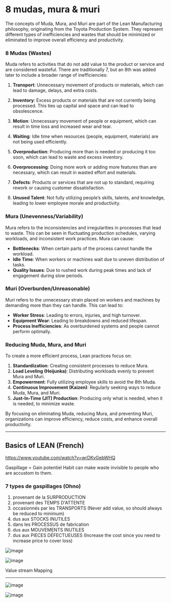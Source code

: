 # 8 mudas, mura & muri

The concepts of Muda, Mura, and Muri are part of the Lean Manufacturing philosophy, originating from the Toyota Production System. They represent different types of inefficiencies and wastes that should be minimized or eliminated to improve overall efficiency and productivity.

### 8 Mudas (Wastes)
Muda refers to activities that do not add value to the product or service and are considered wasteful. There are traditionally 7, but an 8th was added later to include a broader range of inefficiencies:

1. **Transport**: Unnecessary movement of products or materials, which can lead to damage, delays, and extra costs.
   
2. **Inventory**: Excess products or materials that are not currently being processed. This ties up capital and space and can lead to obsolescence.
   
3. **Motion**: Unnecessary movement of people or equipment, which can result in time loss and increased wear and tear.
   
4. **Waiting**: Idle time when resources (people, equipment, materials) are not being used efficiently.
   
5. **Overproduction**: Producing more than is needed or producing it too soon, which can lead to waste and excess inventory.
   
6. **Overprocessing**: Doing more work or adding more features than are necessary, which can result in wasted effort and materials.
   
7. **Defects**: Products or services that are not up to standard, requiring rework or causing customer dissatisfaction.
   
8. **Unused Talent**: Not fully utilizing people’s skills, talents, and knowledge, leading to lower employee morale and productivity.

### Mura (Unevenness/Variability)
Mura refers to the inconsistencies and irregularities in processes that lead to waste. This can be seen in fluctuating production schedules, varying workloads, and inconsistent work practices. Mura can cause:

- **Bottlenecks**: When certain parts of the process cannot handle the workload.
- **Idle Time**: When workers or machines wait due to uneven distribution of tasks.
- **Quality Issues**: Due to rushed work during peak times and lack of engagement during slow periods.

### Muri (Overburden/Unreasonable)
Muri refers to the unnecessary strain placed on workers and machines by demanding more than they can handle. This can lead to:

- **Worker Stress**: Leading to errors, injuries, and high turnover.
- **Equipment Wear**: Leading to breakdowns and reduced lifespan.
- **Process Inefficiencies**: As overburdened systems and people cannot perform optimally.

### Reducing Muda, Mura, and Muri

To create a more efficient process, Lean practices focus on:

1. **Standardization**: Creating consistent processes to reduce Mura.
2. **Load Leveling (Heijunka)**: Distributing workloads evenly to prevent Mura and Muri.
3. **Empowerment**: Fully utilizing employee skills to avoid the 8th Muda.
4. **Continuous Improvement (Kaizen)**: Regularly seeking ways to reduce Muda, Mura, and Muri.
5. **Just-In-Time (JIT) Production**: Producing only what is needed, when it is needed, to minimize waste.

By focusing on eliminating Muda, reducing Mura, and preventing Muri, organizations can improve efficiency, reduce costs, and enhance overall productivity.

----

## Basics of LEAN (French)
https://www.youtube.com/watch?v=wrDKvGebWHQ

Gaspillage = Gain potentiel
Habit can make waste invisible to people who are accustom to them.

### 7 types de gaspillages (Ohno)
1. provenant de la SURPRODUCTION
2. provenant des TEMPS D'ATTENTE
3. occasionnés par les TRANSPORTS (Never add value, so should always be reduced to minimum)
4. dus aux STOCKS INUTILES
5. dans les PROCESSUS de fabrication
6. dus aux MOUVEMENTS INUTILES
7. dus aux PIECES DÉFECTUEUSES (Increase the cost since you need to increase price to cover loss)

![image](https://github.com/user-attachments/assets/1c5c028a-7c8a-4778-a4a4-a973074c2958)


![image](https://github.com/user-attachments/assets/691d4456-c433-438a-b6a8-c69c3095394f)


Value stream Mapping

---

![image](https://github.com/user-attachments/assets/cd2ead79-26d6-426f-9246-c54d44d23cb0)

![image](https://github.com/user-attachments/assets/e434dce8-4f7e-47ca-8b93-93707c8794e3)
